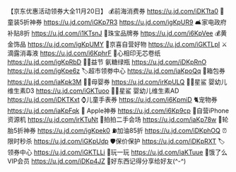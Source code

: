 【京东优惠活动领券大全11月20日】
💰前海消费券
https://u.jd.com/iDKTta0
👟童装5折神券
https://u.jd.com/iGKp7R3
https://u.jd.com/igKpUR9
🛋家电政府补贴8折
https://u.jd.com/i1KTsnJ
💎珠宝品牌券
https://u.jd.com/i6KpVee
💰黄金饰品
https://u.jd.com/igKpUMY
🏪京喜自营好物
https://u.jd.com/iGKTLpI
⚔滴露消毒液
https://u.jd.com/i6KphrF
🧻心相印无芯卷纸
https://u.jd.com/igKpRbD
🦵🏻益节 氨糖绿瓶
https://u.jd.com/iDKpRnO
https://u.jd.com/igKpe6z
🏷超市领劵中心
https://u.jd.com/iaKpoQq
👜箱包券
https://u.jd.com/iaKpk3M
👶🏻母婴券
https://u.jd.com/irKpULQ
👶🏻星鲨  婴幼儿维生素D3
https://u.jd.com/iGKTuoo
👶🏻星鲨 婴幼儿维生素AD
https://u.jd.com/iDKTKxt
⌚儿童手表券
https://u.jd.com/i6KpmiD
🐈宠物券
https://u.jd.com/iaKpFqk
 Apple神券
https://u.jd.com/i6Kp9cp
📱自营iPhone资源机
https://u.jd.com/irKTuNt
📱拍拍二手会场
https://u.jd.com/iaKp78w
🛞轮胎5折神券
https://u.jd.com/igKpek0
⛽加油85折
https://u.jd.com/iDKphOQ
⏰限时秒杀
https://u.jd.com/iGKpUdp
🛡保价保护
https://u.jd.com/iDKpRXT
🏷领券中心
https://u.jd.com/iGKTLLi
🎰玩一玩
https://u.jd.com/iaKTuue
🛵饿了么VIP会员
https://u.jd.com/iDKp4JZ
🌟好东西记得分享给好友(^-^)